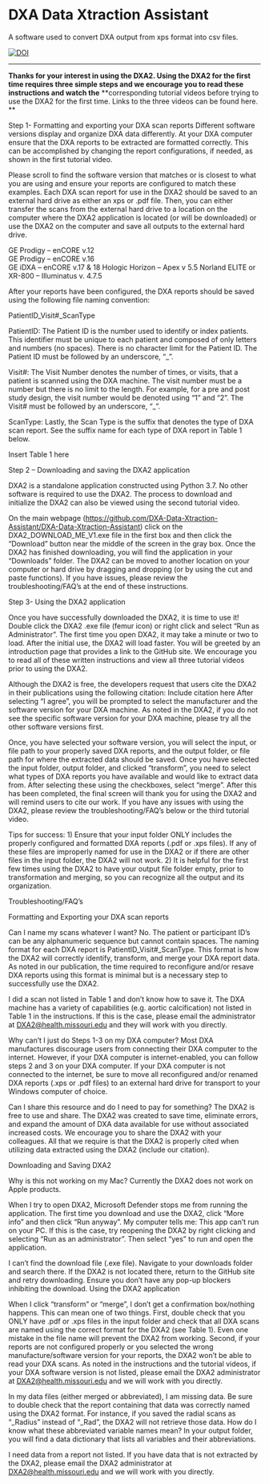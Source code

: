 # DXA Data Xtraction Assistant 
A software used to convert DXA output from xps format into csv files.

[![DOI](https://zenodo.org/badge/292389811.svg)](https://zenodo.org/badge/latestdoi/292389811)

***

**Thanks for your interest in using the DXA2. Using the DXA2 for the first time requires three simple steps and we encourage you to read these instructions and watch the** **corresponding tutorial videos before trying to use the DXA2 for the first time. Links to the three videos can be found here. **

Step 1- Formatting and exporting your DXA scan reports
Different software versions display and organize DXA data differently. At your DXA computer ensure that the DXA reports to be extracted are formatted correctly. This can be accomplished by changing the report configurations, if needed, as shown in the first tutorial video.

Please scroll to find the software version that matches or is closest to what you are using and ensure your reports are configured to match these examples. Each DXA scan report for use in the DXA2 should be saved to an external hard drive as either an xps or .pdf file. Then, you can either transfer the scans from the external hard drive to a location on the computer where the DXA2 application is located (or will be downloaded) or use the DXA2 on the computer and save all outputs to the external hard drive.

GE Prodigy – enCORE v.12     
GE Prodigy – enCORE v.16      
GE iDXA – enCORE v.17 & 18
Hologic Horizon – Apex v 5.5
Norland ELITE or XR-800 – Illuminatus v. 4.7.5

After your reports have been configured, the DXA reports should be saved using the following file naming convention: 

PatientID_Visit#_ScanType

PatientID: The Patient ID is the number used to identify or index patients. This identifier must be unique to each patient and composed of only letters and numbers (no spaces). There is no character limit for the Patient ID. The Patient ID must be followed by an underscore, “_”.

Visit#: The Visit Number denotes the number of times, or visits, that a patient is scanned using the DXA machine. 
The visit number must be a number but there is no limit to the length. For example, for a pre and post study design, the visit number would be denoted using “1” and “2”. The Visit# must be followed by an underscore, “_”. 

ScanType: Lastly, the Scan Type is the suffix that denotes the type of DXA scan report. See the suffix name for each type of DXA report in Table 1 below. 

Insert Table 1 here


Step 2 – Downloading and saving the DXA2 application

DXA2 is a standalone application constructed using Python 3.7.  No other software is required to use the DXA2.  The process to download and initialize the DXA2 can also be viewed using the second tutorial video.

On the main webpage (https://github.com/DXA-Data-Xtraction-Assistant/DXA-Data-Xtraction-Assistant) click on the DXA2_DOWNLOAD_ME_V1.exe file in the first box and then click the “Download” button near the middle of the screen in the gray box. Once the DXA2 has finished downloading, you will find the application in your “Downloads” folder. The DXA2 can be moved to another location on your computer or hard drive by dragging and dropping (or by using the cut and paste functions). If you have issues, please review the troubleshooting/FAQ’s at the end of these instructions.  


Step 3- Using the DXA2 application

Once you have successfully downloaded the DXA2, it is time to use it! Double click the DXA2 .exe file (femur icon) or right click and select “Run as Administrator”. The first time you open DXA2, it may take a minute or two to load. After the initial use, the DXA2 will load faster. You will be greeted by an introduction page that provides a link to the GitHub site. We encourage you to read all of these written instructions and view all three tutorial videos prior to using the DXA2. 

Although the DXA2 is free, the developers request that users cite the DXA2 in their publications using the following citation: Include citation here
After selecting “I agree”, you will be prompted to select the manufacturer and the software version for your DXA machine. As noted in the DXA2, if you do not see the specific software version for your DXA machine, please try all the other software versions first. 

Once, you have selected your software version, you will select the input, or file path to your properly saved DXA reports, and the output folder, or file path for where the extracted data should be saved. Once you have selected the input folder, output folder, and clicked “transform”, you need to select what types of DXA reports you have available and would like to extract data from. After selecting these using the checkboxes, select “merge”. After this has been completed, the final screen will thank you for using the DXA2 and will remind users to cite our work. If you have any issues with using the DXA2, please review the troubleshooting/FAQ’s below or the third tutorial video.

Tips for success: 1) Ensure that your input folder ONLY includes the properly configured and formatted DXA reports (.pdf or .xps files). If any of these files are improperly named for use in the DXA2 or if there are other files in the input folder, the DXA2 will not work. 2) It is helpful for the first few times using the DXA2 to have your output file folder empty, prior to transformation and merging, so you can recognize all the output and its organization. 


Troubleshooting/FAQ’s

Formatting and Exporting your DXA scan reports

Can I name my scans whatever I want? No. The patient or participant ID’s can be any alphanumeric sequence but cannot contain spaces. The naming format for each DXA report is PatientID_Visit#_ScanType. This format is how the DXA2 will correctly identify, transform, and merge your DXA report data. As noted in our publication, the time required to reconfigure and/or resave DXA reports using this format is minimal but is a necessary step to successfully use the DXA2.

I did a scan not listed in Table 1 and don’t know how to save it. The DXA machine has a variety of capabilities (e.g. aortic calcification) not listed in Table 1 in the instructions. If this is the case, please email the administrator at DXA2@health.missouri.edu and they will work with you directly. 

Why can’t I just do Steps 1-3 on my DXA computer? Most DXA manufactures discourage users from connecting their DXA computer to the internet. However, if your DXA computer is internet-enabled, you can follow steps 2 and 3 on your DXA computer. If your DXA computer is not connected to the internet, be sure to move all reconfigured and/or renamed DXA reports (.xps or .pdf files) to an external hard drive for transport to your Windows computer of choice.

Can I share this resource and do I need to pay for something? The DXA2 is free to use and share. The DXA2 was created to save time, eliminate errors, and expand the amount of DXA data available for use without associated increased costs. We encourage you to share the DXA2 with your colleagues. All that we require is that the DXA2 is properly cited when utilizing data extracted using the DXA2 (include our citation). 

Downloading and Saving DXA2

Why is this not working on my Mac? Currently the DXA2 does not work on Apple products.

When I try to open DXA2, Microsoft Defender stops me from running the application. The first time you download and use the DXA2, click “More info” and then click “Run anyway”. 
My computer tells me: This app can’t run on your PC. If this is the case, try reopening the DXA2 by right clicking and selecting “Run as an administrator”.  Then select “yes” to run and open the application.

I can’t find the download file (.exe file). Navigate to your downloads folder and search there. If the DXA2 is not located there, return to the GitHub site and retry downloading. Ensure you don’t have any pop-up blockers inhibiting the download.
Using the DXA2 application

When I click “transform” or “merge”, I don’t get a confirmation box/nothing happens. This can mean one of two things. First, double check that you ONLY have .pdf or .xps files in the input folder and check that all DXA scans are named using the correct format for the DXA2 (see Table 1). Even one mistake in the file name will prevent the DXA2 from working. Second, if your reports are not configured properly or you selected the wrong manufacture/software version for your reports, the DXA2 won’t be able to read your DXA scans. As noted in the instructions and the tutorial videos, if your DXA software version is not listed, please email the DXA2 administrator at DXA2@health.missouri.edu and we will work with you directly. 

In my data files (either merged or abbreviated), I am missing data. Be sure to double check that the report containing that data was correctly named using the DXA2 format. For instance, if you saved the radial scans as “_Radius” instead of “_Rad”, the DXA2 will not retrieve those data. 
How do I know what these abbreviated variable names mean? In your output folder, you will find a data dictionary that lists all variables and their abbreviations.

I need data from a report not listed. If you have data that is not extracted by the DXA2, please email the DXA2 administrator at DXA2@health.missouri.edu and we will work with you directly. 


